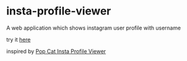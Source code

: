# insta-profile-viewer
A web application which shows instagram user profile with username

try it [here](https://bad-boy-codes.github.io/insta-profile-viewer)

inspired by [Pop Cat Insta Profile Viewer](https://popcat.xyz/instagram)
